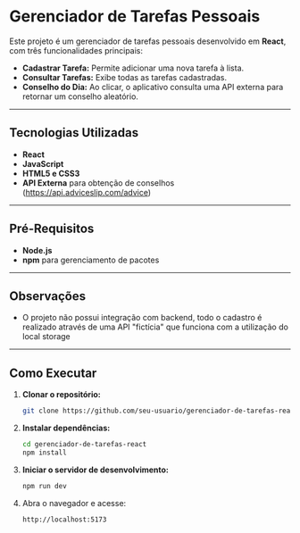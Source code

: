 # Gerenciador de Tarefas Pessoais

Este projeto é um gerenciador de tarefas pessoais desenvolvido em **React**, com três funcionalidades principais:

- **Cadastrar Tarefa:** Permite adicionar uma nova tarefa à lista.
- **Consultar Tarefas:** Exibe todas as tarefas cadastradas.
- **Conselho do Dia:** Ao clicar, o aplicativo consulta uma API externa para retornar um conselho aleatório.

---

## Tecnologias Utilizadas

- **React** 
- **JavaScript**
- **HTML5 e CSS3**
- **API Externa** para obtenção de conselhos (https://api.adviceslip.com/advice)

---

## Pré-Requisitos

- **Node.js**
- **npm** para gerenciamento de pacotes

---

## Observações

- O projeto não possui integração com backend, todo o cadastro é realizado através de uma API "fictícia" que funciona com a utilização do local storage

---

## Como Executar

1. **Clonar o repositório:**
   ```bash
   git clone https://github.com/seu-usuario/gerenciador-de-tarefas-react.git
   ```
2. **Instalar dependências:**
   ```bash
   cd gerenciador-de-tarefas-react
   npm install
   ```
3. **Iniciar o servidor de desenvolvimento:**
   ```bash
   npm run dev
   ```
4. Abra o navegador e acesse:
   ```
   http://localhost:5173
   ```

